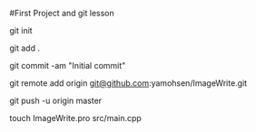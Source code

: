 #First Project and git lesson

git init

git add .

git commit -am "Initial commit"

git remote add origin git@github.com:yamohsen/ImageWrite.git

git push -u origin master

touch ImageWrite.pro src/main.cpp
